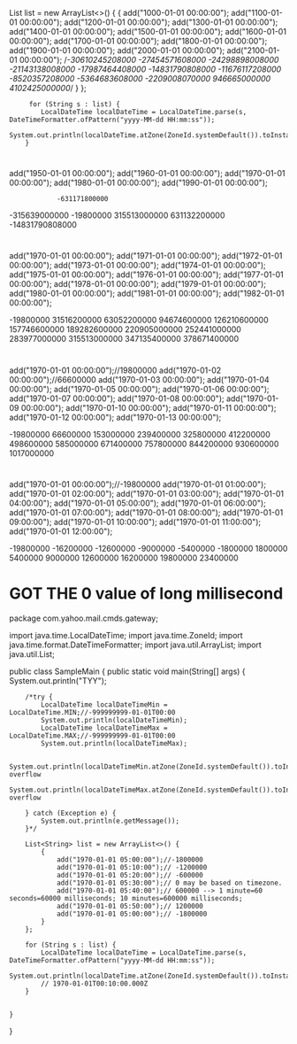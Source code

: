  List<String> list = new ArrayList<>() {
            {
                add("1000-01-01 00:00:00");
                add("1100-01-01 00:00:00");
                add("1200-01-01 00:00:00");
                add("1300-01-01 00:00:00");
                add("1400-01-01 00:00:00");
                add("1500-01-01 00:00:00");
                add("1600-01-01 00:00:00");
                add("1700-01-01 00:00:00");
                add("1800-01-01 00:00:00");
                add("1900-01-01 00:00:00");
                add("2000-01-01 00:00:00");
                add("2100-01-01 00:00:00");
                /*-30610245208000
-27454571608000
-24298898008000
-21143138008000
-17987464408000
-14831790808000
-11676117208000
-8520357208000
-5364683608000
-2209008070000
946665000000
4102425000000*/
            }
        };

         for (String s : list) {
            LocalDateTime localDateTime = LocalDateTime.parse(s, DateTimeFormatter.ofPattern("yyyy-MM-dd HH:mm:ss"));
            System.out.println(localDateTime.atZone(ZoneId.systemDefault()).toInstant().toEpochMilli());
        }

# 

 add("1950-01-01 00:00:00");
                add("1960-01-01 00:00:00");
                add("1970-01-01 00:00:00");
                add("1980-01-01 00:00:00");
                add("1990-01-01 00:00:00");

                -631171800000
-315639000000
-19800000
315513000000
631132200000
-14831790808000

# 

add("1970-01-01 00:00:00");
                add("1971-01-01 00:00:00");
                add("1972-01-01 00:00:00");
                add("1973-01-01 00:00:00");
                add("1974-01-01 00:00:00");
                add("1975-01-01 00:00:00");
                add("1976-01-01 00:00:00");
                add("1977-01-01 00:00:00");
                add("1978-01-01 00:00:00");
                add("1979-01-01 00:00:00");
                add("1980-01-01 00:00:00");
                add("1981-01-01 00:00:00");
                add("1982-01-01 00:00:00");

-19800000
31516200000
63052200000
94674600000
126210600000
157746600000
189282600000
220905000000
252441000000
283977000000
315513000000
347135400000
378671400000

# 

add("1970-01-01 00:00:00");//19800000
                add("1970-01-02 00:00:00");//66600000
                add("1970-01-03 00:00:00");
                add("1970-01-04 00:00:00");
                add("1970-01-05 00:00:00");
                add("1970-01-06 00:00:00");
                add("1970-01-07 00:00:00");
                add("1970-01-08 00:00:00");
                add("1970-01-09 00:00:00");
                add("1970-01-10 00:00:00");
                add("1970-01-11 00:00:00");
                add("1970-01-12 00:00:00");
                add("1970-01-13 00:00:00");

-19800000
66600000
153000000
239400000
325800000
412200000
498600000
585000000
671400000
757800000
844200000
930600000
1017000000

# 

add("1970-01-01 00:00:00");//-19800000
                add("1970-01-01 01:00:00");
                add("1970-01-01 02:00:00");
                add("1970-01-01 03:00:00");
                add("1970-01-01 04:00:00");
                add("1970-01-01 05:00:00");
                add("1970-01-01 06:00:00");
                add("1970-01-01 07:00:00");
                add("1970-01-01 08:00:00");
                add("1970-01-01 09:00:00");
                add("1970-01-01 10:00:00");
                add("1970-01-01 11:00:00");
                add("1970-01-01 12:00:00");

-19800000
-16200000
-12600000
-9000000
-5400000
-1800000
1800000
5400000
9000000
12600000
16200000
19800000
23400000

# GOT THE 0 value of long millisecond

package com.yahoo.mail.cmds.gateway;

import java.time.LocalDateTime;
import java.time.ZoneId;
import java.time.format.DateTimeFormatter;
import java.util.ArrayList;
import java.util.List;

public class SampleMain {
    public static void main(String[] args) {
        System.out.println("TYY");

        /*try {
            LocalDateTime localDateTimeMin = LocalDateTime.MIN;//-999999999-01-01T00:00
            System.out.println(localDateTimeMin);
            LocalDateTime localDateTimeMax = LocalDateTime.MAX;//-999999999-01-01T00:00
            System.out.println(localDateTimeMax);

            System.out.println(localDateTimeMin.atZone(ZoneId.systemDefault()).toInstant().toEpochMilli());//long overflow
            System.out.println(localDateTimeMax.atZone(ZoneId.systemDefault()).toInstant().toEpochMilli());//long overflow

        } catch (Exception e) {
            System.out.println(e.getMessage());
        }*/

        List<String> list = new ArrayList<>() {
            {
                add("1970-01-01 05:00:00");//-1800000
                add("1970-01-01 05:10:00");// -1200000
                add("1970-01-01 05:20:00");// -600000
                add("1970-01-01 05:30:00");// 0 may be based on timezone.
                add("1970-01-01 05:40:00");// 600000 --> 1 minute=60 seconds=60000 milliseconds; 10 minutes=600000 milliseconds;
                add("1970-01-01 05:50:00");// 1200000
                add("1970-01-01 05:00:00");// -1800000
            }
        };

        for (String s : list) {
            LocalDateTime localDateTime = LocalDateTime.parse(s, DateTimeFormatter.ofPattern("yyyy-MM-dd HH:mm:ss"));
            System.out.println(localDateTime.atZone(ZoneId.systemDefault()).toInstant().toEpochMilli());
            // 1970-01-01T00:10:00.000Z
        }


    }
}

# 